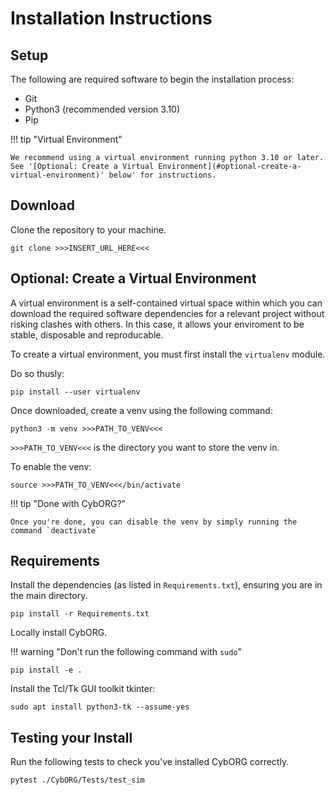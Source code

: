 # Installation Instructions

## Setup

The following are required software to begin the installation process:

- Git
- Python3 (recommended version 3.10)
- Pip

!!! tip "Virtual Environment"
    
    We recommend using a virtual environment running python 3.10 or later. 
    See '[Optional: Create a Virtual Environment](#optional-create-a-virtual-environment)' below' for instructions.

## Download

Clone the repository to your machine.

```
git clone >>>INSERT_URL_HERE<<<
```

## Optional: Create a Virtual Environment

A virtual environment is a self-contained virtual space within which you can download the required software dependencies for a relevant project without risking clashes with others. In this case, it allows your enviroment to be stable, disposable and reproducable. 

To create a virtual environment, you must first install the `virtualenv` module. 

Do so thusly:

```
pip install --user virtualenv
```

Once downloaded, create a venv using the following command:

```
python3 -m venv >>>PATH_TO_VENV<<<
```

`>>>PATH_TO_VENV<<<` is the directory you want to store the venv in.

To enable the venv:

```
source >>>PATH_TO_VENV<<</bin/activate
```

!!! tip "Done with CybORG?"
    
    Once you're done, you can disable the venv by simply running the command `deactivate`

## Requirements 

Install the dependencies (as listed in `Requirements.txt`), ensuring you are in the main directory.

```
pip install -r Requirements.txt
```

Locally install CybORG.

!!! warning "Don't run the following command with `sudo`"
    
```
pip install -e .
```

Install the Tcl/Tk GUI toolkit tkinter:

```
sudo apt install python3-tk --assume-yes
```

## Testing your Install

Run the following tests to check you've installed CybORG correctly.

```
pytest ./CybORG/Tests/test_sim
```